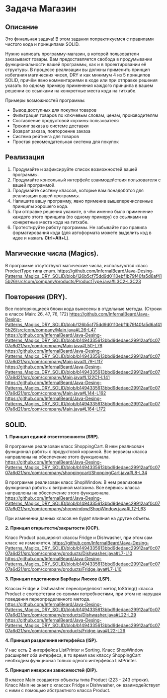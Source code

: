 # Задача Магазин

## Описание
Это финальная задача! В этом задании попрактикуемся с правилами чистого кода и принципами SOLID.

Нужно написать программу-магазин, в которой пользователи заказывают товары. Вам предоставляется свобода в продумывании функциональности вашей программы, как и в проектировании её структуры. В процессе реализации вы должны применить принцип избегания магических чисел, DRY и как минимум 4 из 5 принципов SOLID, причём явно комментариями в коде или при отправке решения указать по одному примеру применения каждого принципа в вашем решении со ссылками на конкретные места кода на гитхабе.

Примеры возможностей программы:
* Вывод доступных для покупки товаров
* Фильтрация товаров по ключевым словам, ценам, производителям
* Составление продуктовой корзины пользователя
* Трекинг заказа в системе доставки
* Возврат заказа, повтороение заказа
* Система рейтинга для товаров
* Простая рекомендательная система для покупок

## Реализация
1. Продумайте и зафиксируйте список возможностей вашей программы.
2. Продумайте консольный интерфейс взаимодействия пользователя с вашей программой.
3. Продумайте систему классов, которые вам понадобятся для реализации вашей программы.
4. Напишите вашу программу, явно применив вышеперечисленные принципы хорошего кода.
5. При отправке решения укажите, в чём именно было применение каждого этого принципа (по одному примеру) со ссылками на конкретные места кода на гитхабе.
6. Протестируйте работу программы. Не забывайте про правила форматирования кода (для автоформата можете выделить код в идее и нажать **Ctrl+Alt+L**).

## Магические числа (Magics).
В программе отсутствуют магические числа, используются класс ProductType типа enum. 
https://github.com/InfernalBeard/Java-Desing-Patterns_Magics_DRY_SOLID/blob/126b5cf75dd9d0110ebf1b79f40fa5d6af415b26/src/com/company/products/ProductType.java#L3C2-L3C23

## Повторения (DRY).
Все повторяющиеся блоки кода вынесены в отдельные методы. (Строки в классе Main: 26, 47, 76, 172)
https://github.com/InfernalBeard/Java-Desing-Patterns_Magics_DRY_SOLID/blob/126b5cf75dd9d0110ebf1b79f40fa5d6af415b26/src/com/company/Main.java#L26-L47
https://github.com/InfernalBeard/Java-Desing-Patterns_Magics_DRY_SOLID/blob/b1494335613bbd9dedaec29912aaf0c0707a6d21/src/com/company/Main.java#L50-L76
https://github.com/InfernalBeard/Java-Desing-Patterns_Magics_DRY_SOLID/blob/b1494335613bbd9dedaec29912aaf0c0707a6d21/src/com/company/Main.java#L79-L117
https://github.com/InfernalBeard/Java-Desing-Patterns_Magics_DRY_SOLID/blob/b1494335613bbd9dedaec29912aaf0c0707a6d21/src/com/company/Main.java#L122C1-L141
https://github.com/InfernalBeard/Java-Desing-Patterns_Magics_DRY_SOLID/blob/b1494335613bbd9dedaec29912aaf0c0707a6d21/src/com/company/Main.java#L144-L162
https://github.com/InfernalBeard/Java-Desing-Patterns_Magics_DRY_SOLID/blob/b1494335613bbd9dedaec29912aaf0c0707a6d21/src/com/company/Main.java#L164-L172


## SOLID.

**1. Принцип единой ответственности (SRP).**

В программе реализован класс ShoppingCart. В нем реализован функционал работы с продуктовой корзиной. Все вервисы класса направлены на обеспечение этого функционала.
https://github.com/InfernalBeard/Java-Desing-Patterns_Magics_DRY_SOLID/blob/b1494335613bbd9dedaec29912aaf0c0707a6d21/src/com/company/shoppingcart/ShoppingCart.java#L8-L34

В программе реализован класс ShopWindow. В нем реализован функционал работы с витриной магазина. Все вервисы класса направлены на обеспечение этого функционала.
https://github.com/InfernalBeard/Java-Desing-Patterns_Magics_DRY_SOLID/blob/b1494335613bbd9dedaec29912aaf0c0707a6d21/src/com/company/shopwindow/ShopWindow.java#L12-L63

При изменении данных класов не будет влияния на другие объеты.

**2. Принцип открытости/закрытости (OCP).**

Класс Product расширяют классы Fridge и Dishwasher, при этом сам класс не изменяется.
https://github.com/InfernalBeard/Java-Desing-Patterns_Magics_DRY_SOLID/blob/b1494335613bbd9dedaec29912aaf0c0707a6d21/src/com/company/products/Dishwasher.java#L7-L10
https://github.com/InfernalBeard/Java-Desing-Patterns_Magics_DRY_SOLID/blob/b1494335613bbd9dedaec29912aaf0c0707a6d21/src/com/company/products/Fridge.java#L7-L10

**3. Принцип подстановки Барбары Лисков (LSP).**

Классы Fridge и Dishwasher переопределяют метод toString() класса Product с соответствии со своими потребностями, при этом не нарушая поведения переопределенного метода.
https://github.com/InfernalBeard/Java-Desing-Patterns_Magics_DRY_SOLID/blob/b1494335613bbd9dedaec29912aaf0c0707a6d21/src/com/company/products/Dishwasher.java#L22-L29
https://github.com/InfernalBeard/Java-Desing-Patterns_Magics_DRY_SOLID/blob/b1494335613bbd9dedaec29912aaf0c0707a6d21/src/com/company/products/Fridge.java#L22-L29

**4. Принцип разделения интерфейса (ISP).**

У нас есть 2 интерфейса ListPrinter и Sorting. Класс ShopWindow расширяет оба интерфеса, в то время как классу ShoppingCart необходим функционал только одного интерфейса ListPrinter.

**5. Принцип инверсии зависимостей (DIP).**

В классe Main создаются объекты типа Product (223 - 243 строки). Класс Main не знает о классах Fridge и Dishwasher, он взаимодействует с ними с помощью абстрактного класса Product.
